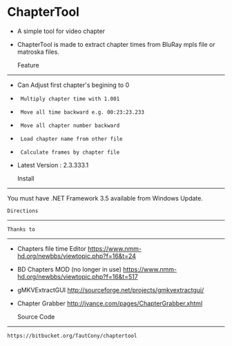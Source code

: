 # ChapterTool #

- A simple tool for video chapter
- ChapterTool is made to extract chapter times from BluRay mpls file or matroska files.

	Feature
--------------------
- Can  Adjust first chapter's begining to 0
-	   Multiply chapter time with 1.001
-      Move all time backward e.g. 00:23:23.233
-      Move all chapter number backward
-      Load chapter name from other file
-      Calculate frames by chapter file
- Latest Version : 2.3.333.1

	Install
--------------------
You must have .NET Framework 3.5 available from Windows Update.

	Directions
--------------------

	Thanks to
--------------------
 - Chapters file time Editor
    https://www.nmm-hd.org/newbbs/viewtopic.php?f=16&t=24
 - BD Chapters MOD (no longer in use)
    https://www.nmm-hd.org/newbbs/viewtopic.php?f=16&t=517
 - gMKVExtractGUI
    http://sourceforge.net/projects/gmkvextractgui/
 - Chapter Grabber
    http://jvance.com/pages/ChapterGrabber.xhtml
	
	Source Code
--------------------
    https://bitbucket.org/TautCony/chaptertool